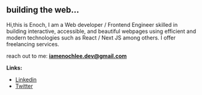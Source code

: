 <h2>building the web...</h2>

<p>Hi,this is Enoch, I am a Web developer / Frontend Engineer skilled in building interactive, accessible, and beautiful webpages using efficient and modern technologies such as React / Next JS among others. I offer freelancing services.</p>

reach out to me: **iamenochlee.dev@gmail.com**

**Links:**

- [Linkedin](https://linkedin.com/in/iamenochlee)
- [Twitter](https://twitter.com/iamenochlee)
